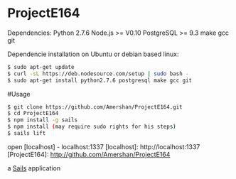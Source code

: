 # ProjectE164

Dependencies:
Python 2.7.6
Node.js >= V0.10
PostgreSQL >= 9.3
make
gcc
git

Dependencie installation on Ubuntu or debian based linux: 
```sh
$ sudo apt-get update
$ curl -sL https://deb.nodesource.com/setup | sudo bash -
$ sudo apt-get install python2.7.6 postgresql make gcc git
```

#Usage

```sh
$ git clone https://github.com/Amershan/ProjectE164.git
$ cd ProjectE164
$ npm install -g sails
$ npm install (may require sudo rights for his steps)
$ sails lift
```
open [localhost] - localhost:1337
[localhost]: http://localhost:1337
[ProjectE164]: http://github.com/Amershan/ProjectE164

a [Sails](http://sailsjs.org) application
